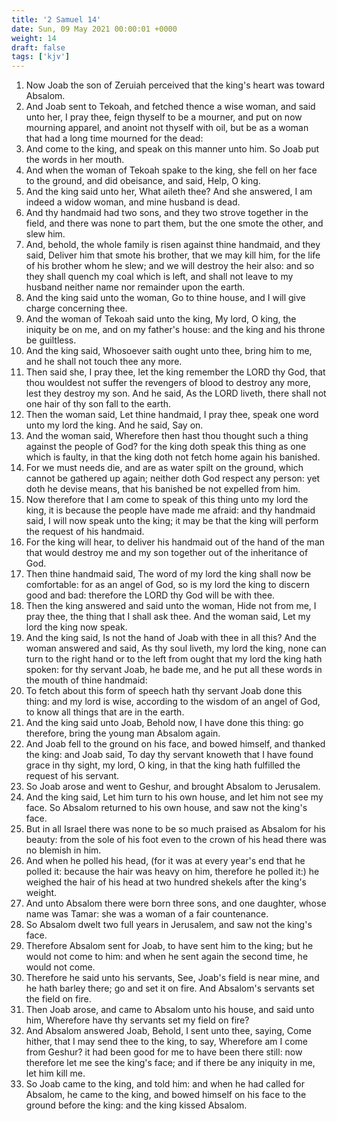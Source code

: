 ```yaml
---
title: '2 Samuel 14'
date: Sun, 09 May 2021 00:00:01 +0000
weight: 14
draft: false
tags: ['kjv'] 
---
```


1. Now Joab the son of Zeruiah perceived that the king's heart was toward Absalom.
2. And Joab sent to Tekoah, and fetched thence a wise woman, and said unto her, I pray thee, feign thyself to be a mourner, and put on now mourning apparel, and anoint not thyself with oil, but be as a woman that had a long time mourned for the dead:
3. And come to the king, and speak on this manner unto him. So Joab put the words in her mouth.
4. And when the woman of Tekoah spake to the king, she fell on her face to the ground, and did obeisance, and said, Help, O king.
5. And the king said unto her, What aileth thee? And she answered, I am indeed a widow woman, and mine husband is dead.
6. And thy handmaid had two sons, and they two strove together in the field, and there was none to part them, but the one smote the other, and slew him.
7. And, behold, the whole family is risen against thine handmaid, and they said, Deliver him that smote his brother, that we may kill him, for the life of his brother whom he slew; and we will destroy the heir also: and so they shall quench my coal which is left, and shall not leave to my husband neither name nor remainder upon the earth.
8. And the king said unto the woman, Go to thine house, and I will give charge concerning thee.
9. And the woman of Tekoah said unto the king, My lord, O king, the iniquity be on me, and on my father's house: and the king and his throne be guiltless.
10. And the king said, Whosoever saith ought unto thee, bring him to me, and he shall not touch thee any more.
11. Then said she, I pray thee, let the king remember the LORD thy God, that thou wouldest not suffer the revengers of blood to destroy any more, lest they destroy my son. And he said, As the LORD liveth, there shall not one hair of thy son fall to the earth.
12. Then the woman said, Let thine handmaid, I pray thee, speak one word unto my lord the king. And he said, Say on.
13. And the woman said, Wherefore then hast thou thought such a thing against the people of God? for the king doth speak this thing as one which is faulty, in that the king doth not fetch home again his banished.
14. For we must needs die, and are as water spilt on the ground, which cannot be gathered up again; neither doth God respect any person: yet doth he devise means, that his banished be not expelled from him.
15. Now therefore that I am come to speak of this thing unto my lord the king, it is because the people have made me afraid: and thy handmaid said, I will now speak unto the king; it may be that the king will perform the request of his handmaid.
16. For the king will hear, to deliver his handmaid out of the hand of the man that would destroy me and my son together out of the inheritance of God.
17. Then thine handmaid said, The word of my lord the king shall now be comfortable: for as an angel of God, so is my lord the king to discern good and bad: therefore the LORD thy God will be with thee.
18. Then the king answered and said unto the woman, Hide not from me, I pray thee, the thing that I shall ask thee. And the woman said, Let my lord the king now speak.
19. And the king said, Is not the hand of Joab with thee in all this? And the woman answered and said, As thy soul liveth, my lord the king, none can turn to the right hand or to the left from ought that my lord the king hath spoken: for thy servant Joab, he bade me, and he put all these words in the mouth of thine handmaid:
20. To fetch about this form of speech hath thy servant Joab done this thing: and my lord is wise, according to the wisdom of an angel of God, to know all things that are in the earth.
21. And the king said unto Joab, Behold now, I have done this thing: go therefore, bring the young man Absalom again.
22. And Joab fell to the ground on his face, and bowed himself, and thanked the king: and Joab said, To day thy servant knoweth that I have found grace in thy sight, my lord, O king, in that the king hath fulfilled the request of his servant.
23. So Joab arose and went to Geshur, and brought Absalom to Jerusalem.
24. And the king said, Let him turn to his own house, and let him not see my face. So Absalom returned to his own house, and saw not the king's face.
25. But in all Israel there was none to be so much praised as Absalom for his beauty: from the sole of his foot even to the crown of his head there was no blemish in him.
26. And when he polled his head, (for it was at every year's end that he polled it: because the hair was heavy on him, therefore he polled it:) he weighed the hair of his head at two hundred shekels after the king's weight.
27. And unto Absalom there were born three sons, and one daughter, whose name was Tamar: she was a woman of a fair countenance.
28. So Absalom dwelt two full years in Jerusalem, and saw not the king's face.
29. Therefore Absalom sent for Joab, to have sent him to the king; but he would not come to him: and when he sent again the second time, he would not come.
30. Therefore he said unto his servants, See, Joab's field is near mine, and he hath barley there; go and set it on fire. And Absalom's servants set the field on fire.
31. Then Joab arose, and came to Absalom unto his house, and said unto him, Wherefore have thy servants set my field on fire?
32. And Absalom answered Joab, Behold, I sent unto thee, saying, Come hither, that I may send thee to the king, to say, Wherefore am I come from Geshur? it had been good for me to have been there still: now therefore let me see the king's face; and if there be any iniquity in me, let him kill me.
33. So Joab came to the king, and told him: and when he had called for Absalom, he came to the king, and bowed himself on his face to the ground before the king: and the king kissed Absalom.
